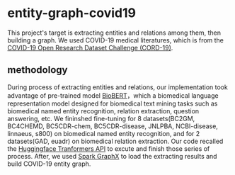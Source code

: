 # entity-graph-covid19
This project's target is extracting entities and relations among them, then building a graph. 
We used COVID-19 medical literatures, which is from the [COVID-19 Open Research Dataset Challenge (CORD-19)](https://www.kaggle.com/allen-institute-for-ai/CORD-19-research-challenge).
## methodology
During process of extracting entities and relations, our implementation took advantage of pre-trained model [BioBERT](https://github.com/dmis-lab/biobert)，which a biomedical language representation model designed for biomedical text mining tasks such as biomedical named entity recognition, relation extraction, question answering, etc. We fininshed fine-tuning for 8 datasets(BC2GM, BC4CHEMD, BC5CDR-chem, BC5CDR-disease, JNLPBA, NCBI-disease, linnaeus, s800) on biomedical named entity recognition, and for 2 datasets(GAD, euadr) on biomedical relation extraction. Our code recalled the [Huggingface Tranformers API](https://github.com/huggingface/transformers) to excute and finish those series of process.
After, we used [Spark GraphX](https://github.com/apache/spark) to load the extracting results and build COVID-19 entity graph.

